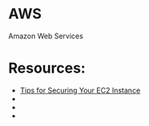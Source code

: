 # AWS
Amazon Web Services

# Resources:
<ul>
  <li><a href="https://aws.amazon.com/articles/tips-for-securing-your-ec2-instance/">Tips for Securing Your EC2 Instance</a></li>    
  <li><a href=""></a></li>
  <li><a href=""></a></li>
  <li><a href=""></a></li>
</ul

